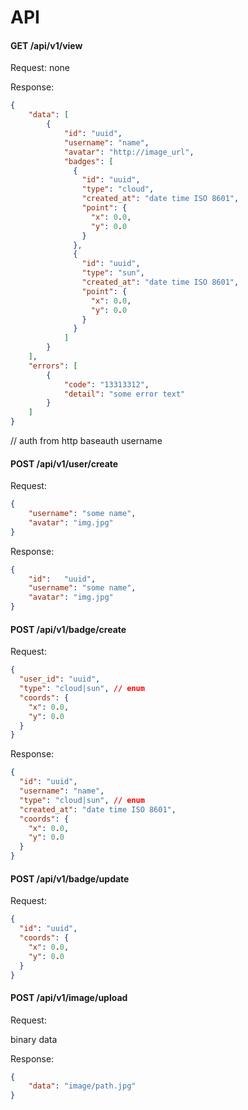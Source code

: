 # API

#### GET /api/v1/view

Request: none

Response:
```json
{
    "data": [
        {
            "id": "uuid",
            "username": "name",
            "avatar": "http://image_url",
            "badges": [
              {
                "id": "uuid",
                "type": "cloud",
                "created_at": "date time ISO 8601",
                "point": {
                  "x": 0.0,
                  "y": 0.0
                }
              },
              {
                "id": "uuid",
                "type": "sun",
                "created_at": "date time ISO 8601",
                "point": {
                  "x": 0.0,
                  "y": 0.0
                }
              }
            ]
        }
    ],
    "errors": [
        {
            "code": "13313312",
            "detail": "some error text"
        }
    ]
}
```

// auth from http baseauth username


#### POST /api/v1/user/create

Request:

```json
{
    "username": "some name",
    "avatar": "img.jpg"
}

```

Response:

```json
{
    "id":   "uuid",
    "username": "some name",
    "avatar": "img.jpg"
}

```

#### POST /api/v1/badge/create

Request:

```json
{
  "user_id": "uuid",
  "type": "cloud|sun", // enum
  "coords": {
    "x": 0.0,
    "y": 0.0
  }
}
```

Response:
```json
{
  "id": "uuid",
  "username": "name",
  "type": "cloud|sun", // enum
  "created_at": "date time ISO 8601",
  "coords": {
    "x": 0.0,
    "y": 0.0
  }
}
```


#### POST /api/v1/badge/update 

Request:

```json
{
  "id": "uuid",
  "coords": {
    "x": 0.0,
    "y": 0.0
  }
}
```

#### POST /api/v1/image/upload

Request:

binary data

Response:
```json
{
    "data": "image/path.jpg"
}
```

